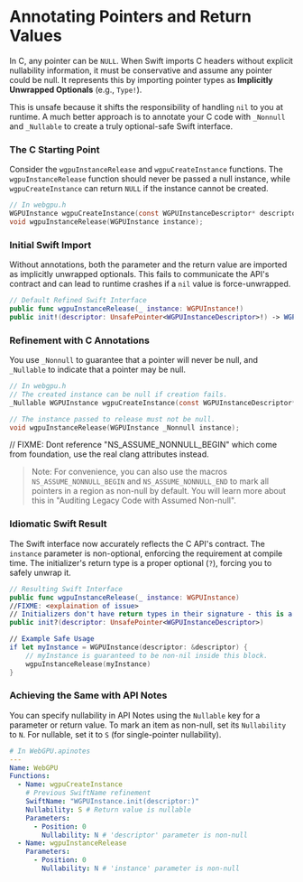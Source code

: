 # Annotating Pointers and Return Values

In C, any pointer can be `NULL`. When Swift imports C headers without explicit nullability information, it must be conservative and assume any pointer could be null. It represents this by importing pointer types as **Implicitly Unwrapped Optionals** (e.g., `Type!`).

This is unsafe because it shifts the responsibility of handling `nil` to you at runtime. A much better approach is to annotate your C code with `_Nonnull` and `_Nullable` to create a truly optional-safe Swift interface.

### The C Starting Point

Consider the `wgpuInstanceRelease` and `wgpuCreateInstance` functions. The `wgpuInstanceRelease` function should never be passed a null instance, while `wgpuCreateInstance` can return `NULL` if the instance cannot be created.

```c
// In webgpu.h
WGPUInstance wgpuCreateInstance(const WGPUInstanceDescriptor* descriptor);
void wgpuInstanceRelease(WGPUInstance instance);
```

### Initial Swift Import

Without annotations, both the parameter and the return value are imported as implicitly unwrapped optionals. This fails to communicate the API's contract and can lead to runtime crashes if a `nil` value is force-unwrapped.

```swift
// Default Refined Swift Interface
public func wgpuInstanceRelease(_ instance: WGPUInstance!)
public init!(descriptor: UnsafePointer<WGPUInstanceDescriptor>!) -> WGPUInstance!
```

### Refinement with C Annotations

You use `_Nonnull` to guarantee that a pointer will never be null, and `_Nullable` to indicate that a pointer may be null.

```c
// In webgpu.h
// The created instance can be null if creation fails.
_Nullable WGPUInstance wgpuCreateInstance(const WGPUInstanceDescriptor* _Nonnull descriptor);

// The instance passed to release must not be null.
void wgpuInstanceRelease(WGPUInstance _Nonnull instance);
```

// FIXME: Dont reference "NS_ASSUME_NONNULL_BEGIN" which come from foundation, use the real clang attributes instead.

> Note: For convenience, you can also use the macros `NS_ASSUME_NONNULL_BEGIN` and `NS_ASSUME_NONNULL_END` to mark all pointers in a region as non-null by default. You will learn more about this in "Auditing Legacy Code with Assumed Non-null".

### Idiomatic Swift Result

The Swift interface now accurately reflects the C API's contract. The `instance` parameter is non-optional, enforcing the requirement at compile time. The initializer's return type is a proper optional (`?`), forcing you to safely unwrap it.

```swift
// Resulting Swift Interface
public func wgpuInstanceRelease(_ instance: WGPUInstance)
//FIXME: <explaination of issue>
// Initializers don't have return types in their signature - this is a syntax error
public init?(descriptor: UnsafePointer<WGPUInstanceDescriptor>)

// Example Safe Usage
if let myInstance = WGPUInstance(descriptor: &descriptor) {
    // myInstance is guaranteed to be non-nil inside this block.
    wgpuInstanceRelease(myInstance)
}
```

### Achieving the Same with API Notes

You can specify nullability in API Notes using the `Nullable` key for a parameter or return value. To mark an item as non-null, set its `Nullability` to `N`. For nullable, set it to `S` (for single-pointer nullability).

```yaml
# In WebGPU.apinotes
---
Name: WebGPU
Functions:
  - Name: wgpuCreateInstance
    # Previous SwiftName refinement
    SwiftName: "WGPUInstance.init(descriptor:)"
    Nullability: S # Return value is nullable
    Parameters:
      - Position: 0
        Nullability: N # 'descriptor' parameter is non-null
  - Name: wgpuInstanceRelease
    Parameters:
      - Position: 0
        Nullability: N # 'instance' parameter is non-null
```
